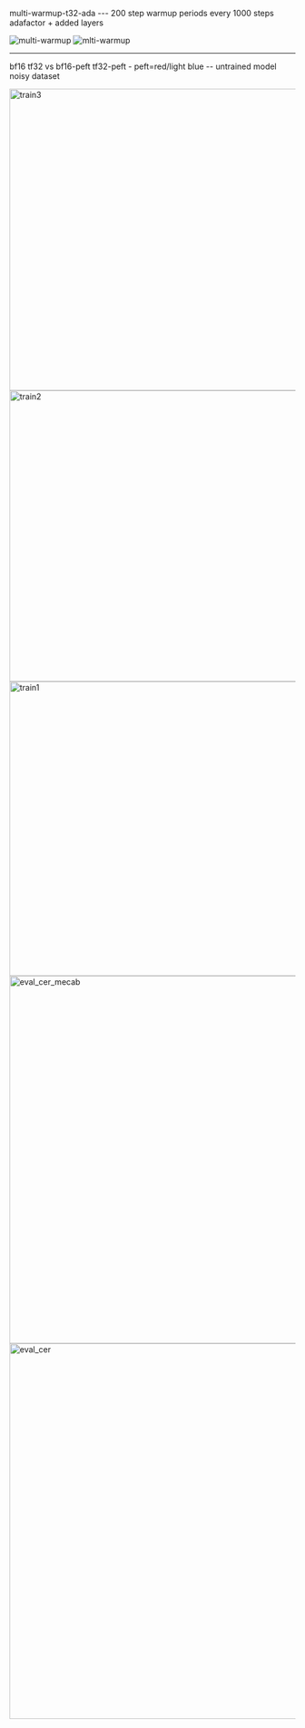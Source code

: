 
multi-warmup-t32-ada --- 200 step warmup periods every 1000 steps adafactor + added layers

![multi-warmup](https://github.com/user-attachments/assets/42cd4627-6c64-4b34-83d7-cc3f30b43c2a)
![mlti-warmup](https://github.com/user-attachments/assets/a6b58771-3dec-4cdc-8de0-44173a951a82)



--------
bf16 tf32  vs bf16-peft tf32-peft  - peft=red/light blue -- untrained model noisy dataset


<img width="532" alt="train3" src="https://github.com/user-attachments/assets/6f3b1c00-46d0-4a60-a692-3e810f0e45f5">
<img width="513" alt="train2" src="https://github.com/user-attachments/assets/d83afade-0279-412e-a3aa-0ac46a4b1175">
<img width="519" alt="train1" src="https://github.com/user-attachments/assets/443b76f6-23b5-4e24-8ab6-11a534dc4928">

<img width="648" alt="eval_cer_mecab" src="https://github.com/user-attachments/assets/71f5f6cf-b917-42f2-baec-a3f191d76c76">
<img width="662" alt="eval_cer" src="https://github.com/user-attachments/assets/317d28e2-fea7-428a-b851-4d60ff1b3a65">

